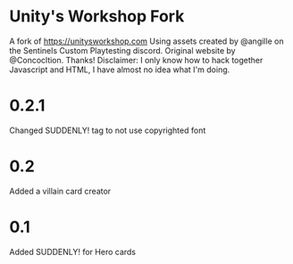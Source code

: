 # Unity's Workshop Fork
A fork of https://unitysworkshop.com
Using assets created by @angille on the Sentinels Custom Playtesting discord. Original website by @Concocltion. Thanks!
Disclaimer: I only know how to hack together Javascript and HTML, I have almost no idea what I'm doing.

# 0.2.1
Changed SUDDENLY! tag to not use copyrighted font

# 0.2
Added a villain card creator

# 0.1
Added SUDDENLY! for Hero cards
